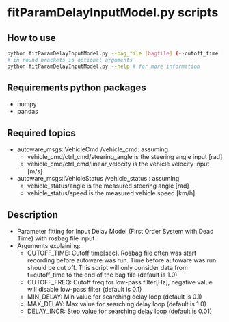 # fitParamDelayInputModel.py scripts

## How to use

```sh
python fitParamDelayInputModel.py --bag_file [bagfile] (--cutoff_time [cutoff_time] --cutoff_freq [cutoff_freq] --min_delay [min_delay] --max_delay [max_delay] --delay_incr [delay_incr])
# in round brackets is optional arguments
python fitParamDelayInputModel.py --help # for more information
```

## Requirements python packages

- numpy
- pandas

## Required topics

- autoware_msgs::VehicleCmd /vehicle_cmd: assuming
  - vehicle_cmd/ctrl_cmd/steering_angle is the steering angle input [rad]
  - vehicle_cmd/ctrl_cmd/linear_velocity is the vehicle velocity input [m/s]
- autoware_msgs::VehicleStatus /vehicle_status : assuming
  - vehicle_status/angle is the measured steering angle [rad]
  - vehicle_status/speed is the measured vehicle speed [km/h]

## Description

- Parameter fitting for Input Delay Model (First Order System with Dead Time) with rosbag file input
- Arguments explaining:
  - CUTOFF_TIME: Cutoff time[sec]. Rosbag file often was start recording before autoware was run. Time before autoware was run should be cut off. This script will only consider data from t=cutoff_time to the end of the bag file (default is 1.0)
  - CUTOFF_FREQ: Cutoff freq for low-pass filter[Hz], negative value will disable low-pass filter (default is 0.1)
  - MIN_DELAY: Min value for searching delay loop (default is 0.1)
  - MAX_DELAY: Max value for searching delay loop (default is 1.0)
  - DELAY_INCR: Step value for searching delay loop (default is 0.01)
